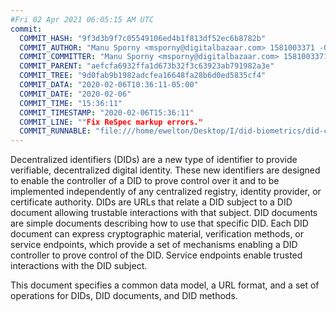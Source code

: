 ```yaml
---
#Fri 02 Apr 2021 06:05:15 AM UTC
commit:
  COMMIT_HASH: "9f3d3b9f7c05549106ed4b1f813df52ec6b8782b"
  COMMIT_AUTHOR: "Manu Sporny <msporny@digitalbazaar.com> 1581003371 -0500"
  COMMIT_COMMITTER: "Manu Sporny <msporny@digitalbazaar.com> 1581003371 -0500"
  COMMIT_PARENT: "aefcfa6932ffa1d673b32f3c63923ab791982a3e"
  COMMIT_TREE: "9d0fab9b1982adcfea16648fa28b6d0ed5835cf4"
  COMMIT_DATA: "2020-02-06T10:36:11-05:00"
  COMMIT_DATE: "2020-02-06"
  COMMIT_TIME: "15:36:11"
  COMMIT_TIMESTAMP: "2020-02-06T15:36:11"
  COMMIT_LINE: ""Fix ReSpec markup errors."
  COMMIT_RUNNABLE: "file:///home/ewelton/Desktop/I/did-biometrics/did-core-dataset/analysis/gitinfo/9f3d3b9f7c05549106ed4b1f813df52ec6b8782b/snapshot/index.html"
---
```


<section id="abstract">
<p>
<a>Decentralized identifiers</a> (DIDs) are a new type of identifier to
provide verifiable, decentralized digital identity. These new identifiers are
designed to enable the controller of a <a>DID</a> to prove control over
it and to be implemented independently of any centralized registry, identity
provider, or certificate authority. <a>DIDs</a> are URLs that relate a
<a>DID subject</a> to a <a>DID document</a> allowing trustable interactions with
that subject. <a>DID documents</a> are simple documents describing how to use
that specific <a>DID</a>. Each <a>DID document</a> can express cryptographic
material, verification methods, or <a>service endpoints</a>, which provide a
set of mechanisms enabling a <a>DID controller</a> to prove control of the
<a>DID</a>. <a>Service endpoints</a> enable trusted interactions with the
<a>DID subject</a>.
    </p>
<p>
This document specifies a common data model, a URL format, and a set of
operations for <a>DIDs</a>, <a>DID documents</a>, and <a>DID methods</a>.
    </p>
</section>

